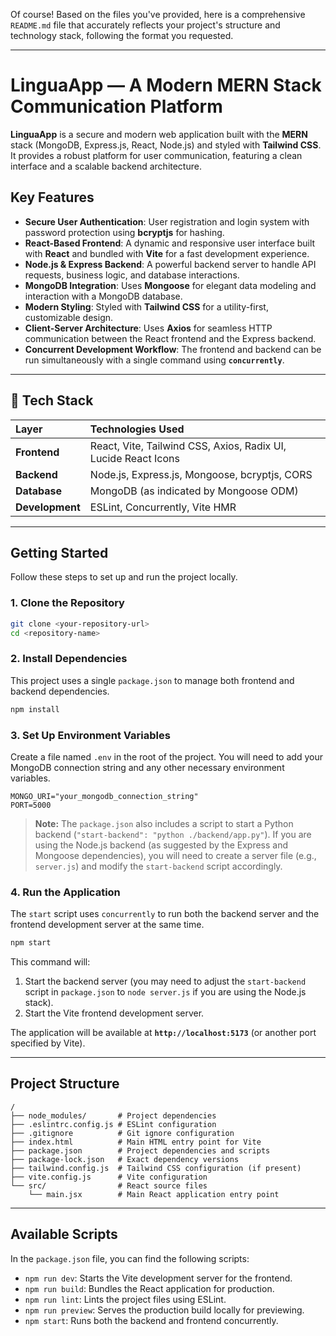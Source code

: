 Of course\! Based on the files you've provided, here is a comprehensive `README.md` file that accurately reflects your project's structure and technology stack, following the format you requested.

-----

# LinguaApp — A Modern MERN Stack Communication Platform

**LinguaApp** is a secure and modern web application built with the **MERN** stack (MongoDB, Express.js, React, Node.js) and styled with **Tailwind CSS**. It provides a robust platform for user communication, featuring a clean interface and a scalable backend architecture.

## Key Features

  * **Secure User Authentication**: User registration and login system with password protection using **bcryptjs** for hashing.
  * **React-Based Frontend**: A dynamic and responsive user interface built with **React** and bundled with **Vite** for a fast development experience.
  * **Node.js & Express Backend**: A powerful backend server to handle API requests, business logic, and database interactions.
  * **MongoDB Integration**: Uses **Mongoose** for elegant data modeling and interaction with a MongoDB database.
  * **Modern Styling**: Styled with **Tailwind CSS** for a utility-first, customizable design.
  * **Client-Server Architecture**: Uses **Axios** for seamless HTTP communication between the React frontend and the Express backend.
  * **Concurrent Development Workflow**: The frontend and backend can be run simultaneously with a single command using **`concurrently`**.

-----

## 🧪 Tech Stack

| Layer | Technologies Used |
| :--- | :--- |
| **Frontend** | React, Vite, Tailwind CSS, Axios, Radix UI, Lucide React Icons |
| **Backend** | Node.js, Express.js, Mongoose, bcryptjs, CORS |
| **Database** | MongoDB (as indicated by Mongoose ODM) |
| **Development** | ESLint, Concurrently, Vite HMR |

-----

## Getting Started

Follow these steps to set up and run the project locally.

### 1\. Clone the Repository

```bash
git clone <your-repository-url>
cd <repository-name>
```

### 2\. Install Dependencies

This project uses a single `package.json` to manage both frontend and backend dependencies.

```bash
npm install
```

### 3\. Set Up Environment Variables

Create a file named `.env` in the root of the project. You will need to add your MongoDB connection string and any other necessary environment variables.

```env
MONGO_URI="your_mongodb_connection_string"
PORT=5000
```

> **Note:** The `package.json` also includes a script to start a Python backend (`"start-backend": "python ./backend/app.py"`). If you are using the Node.js backend (as suggested by the Express and Mongoose dependencies), you will need to create a server file (e.g., `server.js`) and modify the `start-backend` script accordingly.

### 4\. Run the Application

The `start` script uses `concurrently` to run both the backend server and the frontend development server at the same time.

```bash
npm start
```

This command will:

1.  Start the backend server (you may need to adjust the `start-backend` script in `package.json` to `node server.js` if you are using the Node.js stack).
2.  Start the Vite frontend development server.

The application will be available at **`http://localhost:5173`** (or another port specified by Vite).

-----

## Project Structure

```
/
├── node_modules/       # Project dependencies
├── .eslintrc.config.js # ESLint configuration
├── .gitignore          # Git ignore configuration
├── index.html          # Main HTML entry point for Vite
├── package.json        # Project dependencies and scripts
├── package-lock.json   # Exact dependency versions
├── tailwind.config.js  # Tailwind CSS configuration (if present)
├── vite.config.js      # Vite configuration
└── src/                # React source files
    └── main.jsx        # Main React application entry point
```

-----

## Available Scripts

In the `package.json` file, you can find the following scripts:

  * `npm run dev`: Starts the Vite development server for the frontend.
  * `npm run build`: Bundles the React application for production.
  * `npm run lint`: Lints the project files using ESLint.
  * `npm run preview`: Serves the production build locally for previewing.
  * `npm start`: Runs both the backend and frontend concurrently.
